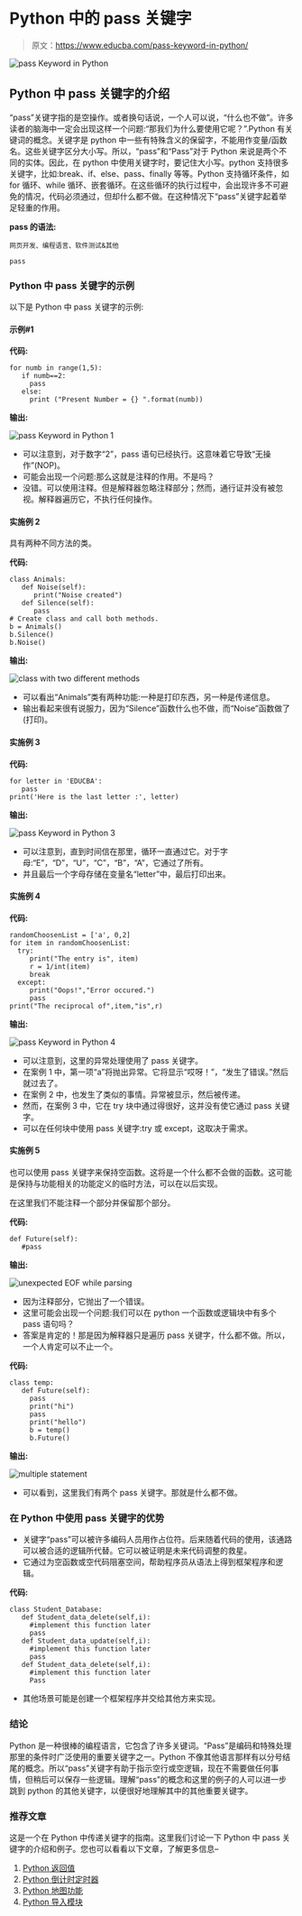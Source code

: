 # Python 中的 pass 关键字

> 原文：<https://www.educba.com/pass-keyword-in-python/>

![pass Keyword in Python](img/87980dfc45e55d308ee8ac776ab05077.png)



## Python 中 pass 关键字的介绍

“pass”关键字指的是空操作。或者换句话说，一个人可以说，“什么也不做”。许多读者的脑海中一定会出现这样一个问题:“那我们为什么要使用它呢？”.Python 有关键词的概念。关键字是 python 中一些有特殊含义的保留字，不能用作变量/函数名。这些关键字区分大小写。所以，“pass”和“Pass”对于 Python 来说是两个不同的实体。因此，在 python 中使用关键字时，要记住大小写。python 支持很多关键字，比如:break、if、else、pass、finally 等等。Python 支持循环条件，如 for 循环、while 循环、嵌套循环。在这些循环的执行过程中，会出现许多不可避免的情况，代码必须通过，但却什么都不做。在这种情况下“pass”关键字起着举足轻重的作用。

**pass 的语法:**

<small>网页开发、编程语言、软件测试&其他</small>

`pass`

### Python 中 pass 关键字的示例

以下是 Python 中 pass 关键字的示例:

#### 示例#1

**代码:**

```
for numb in range(1,5):
   if numb==2:
     pass
   else:
     print ("Present Number = {} ".format(numb)) 
```

**输出:**

![pass Keyword in Python 1](img/33be5c130bffcfcae1d51b6504f88925.png)



*   可以注意到，对于数字“2”，pass 语句已经执行。这意味着它导致“无操作”(NOP)。
*   可能会出现一个问题:那么这就是注释的作用。不是吗？
*   没错。可以使用注释。但是解释器忽略注释部分；然而，通行证并没有被忽视。解释器遍历它，不执行任何操作。

#### 实施例 2

具有两种不同方法的类。

**代码:**

```
class Animals:
   def Noise(self):
      print("Noise created")
   def Silence(self):
      pass
# Create class and call both methods.
b = Animals()
b.Silence()
b.Noise() 
```

**输出:**

![class with two different methods](img/bd2fbad5756d5231460f43d04997342d.png)



*   可以看出“Animals”类有两种功能:一种是打印东西，另一种是传递信息。
*   输出看起来很有说服力，因为“Silence”函数什么也不做，而“Noise”函数做了(打印)。

#### 实施例 3

**代码:**

```
for letter in 'EDUCBA':
   pass
print('Here is the last letter :', letter) 
```

**输出:**

![pass Keyword in Python 3](img/25e3b9e7f2551560da7261af81dc1c35.png)



*   可以注意到，直到时间信在那里，循环一直通过它。对于字母:“E”，“D”，“U”，“C”，“B”，“A”，它通过了所有。
*   并且最后一个字母存储在变量名“letter”中，最后打印出来。

#### 实施例 4

**代码:**

```
randomChoosenList = ['a', 0,2]
for item in randomChoosenList:
  try:
     print("The entry is", item)
     r = 1/int(item)
     break
  except:
     print("Oops!","Error occured.")
     pass
print("The reciprocal of",item,"is",r) 
```

**输出:**

![pass Keyword in Python 4](img/8be62c8e83988961165de9c8e9e51b2a.png)



*   可以注意到，这里的异常处理使用了 pass 关键字。
*   在案例 1 中，第一项“a”将抛出异常。它将显示“哎呀！”，“发生了错误。”然后就过去了。
*   在案例 2 中，也发生了类似的事情。异常被显示，然后被传递。
*   然而，在案例 3 中，它在 try 块中通过得很好，这并没有使它通过 pass 关键字。
*   可以在任何块中使用 pass 关键字:try 或 except，这取决于需求。

#### 实施例 5

也可以使用 pass 关键字来保持空函数。这将是一个什么都不会做的函数。这可能是保持与功能相关的功能定义的临时方法，可以在以后实现。

在这里我们不能注释一个部分并保留那个部分。

**代码:**

```
def Future(self):
   #pass 
```

**输出:**

![unexpected EOF while parsing](img/887d7f306021b6a9af6e12f18c3d09ee.png)



*   因为注释部分，它抛出了一个错误。
*   这里可能会出现一个问题:我们可以在 python 一个函数或逻辑块中有多个 pass 语句吗？
*   答案是肯定的！那是因为解释器只是遍历 pass 关键字，什么都不做。所以，一个人肯定可以不止一个。

**代码:**

```
class temp:
   def Future(self):
     pass
     print("hi")
     pass
     print("hello")
     b = temp()
     b.Future() 
```

**输出:**

![multiple statement](img/90863b6d3453836d7f3131ad09b0ec30.png)



*   可以看到，这里我们有两个 pass 关键字。那就是什么都不做。

### 在 Python 中使用 pass 关键字的优势

*   关键字“pass”可以被许多编码人员用作占位符。后来随着代码的使用，该通路可以被合适的逻辑所代替。它可以被证明是未来代码调整的救星。
*   它通过为空函数或空代码阻塞空间，帮助程序员从语法上得到框架程序和逻辑。

**代码:**

```
class Student_Database:
   def Student_data_delete(self,i):
     #implement this function later
     pass
   def Student_data_update(self,i):
     #implement this function later
     pass
   def Student_data_delete(self,i):
     #implement this function later
     Pass 
```

*   其他场景可能是创建一个框架程序并交给其他方来实现。

### 结论

Python 是一种很棒的编程语言，它包含了许多关键词。“Pass”是编码和特殊处理那里的条件时广泛使用的重要关键字之一。Python 不像其他语言那样有以分号结尾的概念。所以“pass”关键字有助于指示空行或空逻辑，现在不需要做任何事情，但稍后可以保存一些逻辑。理解“pass”的概念和这里的例子的人可以进一步跳到 python 的其他关键字，以便很好地理解其中的其他重要关键字。

### 推荐文章

这是一个在 Python 中传递关键字的指南。这里我们讨论一下 Python 中 pass 关键字的介绍和例子。您也可以看看以下文章，了解更多信息–

1.  [Python 返回值](https://www.educba.com/python-return-value/)
2.  [Python 倒计时定时器](https://www.educba.com/python-countdown-timer/)
3.  [Python 地图功能](https://www.educba.com/python-map-function/)
4.  [Python 导入模块](https://www.educba.com/python-import-module/)





